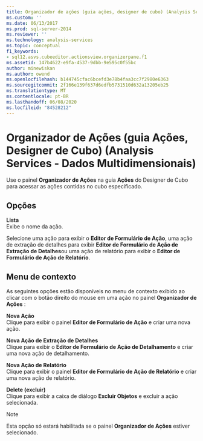 ```yaml
---
title: Organizador de ações (guia ações, designer de cubo) (Analysis Services-dados multidimensionais) | Microsoft Docs
ms.custom: ''
ms.date: 06/13/2017
ms.prod: sql-server-2014
ms.reviewer: ''
ms.technology: analysis-services
ms.topic: conceptual
f1_keywords:
- sql12.asvs.cubeeditor.actionsview.organizerpane.f1
ms.assetid: 147b4622-e9fa-4537-9dbb-9e595c0f55bc
author: minewiskan
ms.author: owend
ms.openlocfilehash: b144745cfac6bcefd3e78b4faa3cc7f2980e6363
ms.sourcegitcommit: 2f166e139f637d6edfb5731510d632a13205eb25
ms.translationtype: MT
ms.contentlocale: pt-BR
ms.lasthandoff: 06/08/2020
ms.locfileid: "84528212"
---
```

# <a name="action-organizer-actions-tab-cube-designer-analysis-services---multidimensional-data"></a>Organizador de Ações (guia Ações, Designer de Cubo) (Analysis Services - Dados Multidimensionais)
  Use o painel **Organizador de Ações** na guia **Ações** do Designer de Cubo para acessar as ações contidas no cubo especificado.  
  
## <a name="options"></a>Opções  
 **Lista**  
 Exibe o nome da ação.  
  
 Selecione uma ação para exibir o **Editor de Formulário de Ação**, uma ação de extração de detalhes para exibir **Editor de Formulário de Ação de Extração de Detalhes**ou uma ação de relatório para exibir o **Editor de Formulário de Ação de Relatório**.  
  
## <a name="context-menu"></a>Menu de contexto  
 As seguintes opções estão disponíveis no menu de contexto exibido ao clicar com o botão direito do mouse em uma ação no painel **Organizador de Ações** :  
  
 **Nova Ação**  
 Clique para exibir o painel **Editor de Formulário de Ação** e criar uma nova ação.  
  
 **Nova Ação de Extração de Detalhes**  
 Clique para exibir o **Editor de Formulário de Ação de Detalhamento** e criar uma nova ação de detalhamento.  
  
 **Nova Ação de Relatório**  
 Clique para exibir o painel **Editor de Formulário de Ação de Relatório** e criar uma nova ação de relatório.  
  
 **Delete (excluir)**  
 Clique para exibir a caixa de diálogo **Excluir Objetos** e excluir a ação selecionada.  
  
> [!NOTE]  
>  Esta opção só estará habilitada se o painel **Organizador de Ações** estiver selecionado.  
  
  
